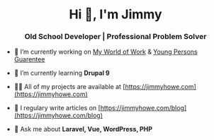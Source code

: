 <h1 align="center">Hi 👋, I'm Jimmy</h1>
<h3 align="center">Old School Developer | Professional Problem Solver</h3>



- 🔭 I’m currently working on [My World of Work](https://myworldofwork.co.uk) & [Young Persons Guarentee](https://youngpersonsguarantee.scot)

- 🌱 I’m currently learning **Drupal 9**

- 👨‍💻 All of my projects are available at [https://jimmyhowe.com](https://jimmyhowe.com)

- 📝 I regulary write articles on [https://jimmyhowe.com/blog](https://jimmyhowe.com/blog)

- 💬 Ask me about **Laravel, Vue, WordPress, PHP**
